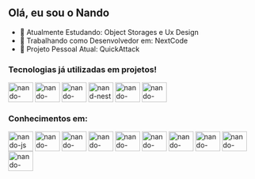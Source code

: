 ## Olá, eu sou o Nando
- 🌱 Atualmente Estudando: Object Storages e Ux Design
- 🫡 Trabalhando como Desenvolvedor em: NextCode
- 💾 Projeto Pessoal Atual: QuickAttack

### Tecnologias já utilizadas em projetos!
<div style="display: inline_block">
    <img align="center" alt="nando-angular" height="40" width="50"  src="https://cdn.jsdelivr.net/gh/devicons/devicon@latest/icons/angular/angular-original.svg" />
    <img align="center" alt="nando-react" height="40" width="50" src="https://cdn.jsdelivr.net/gh/devicons/devicon@latest/icons/react/react-original.svg"/>
    <img align="center" alt="nando-laravel" height="40" width="50" src="https://cdn.jsdelivr.net/gh/devicons/devicon@latest/icons/laravel/laravel-original.svg" />
    <img align="center" alt="nand-nest"  height="40" width="50"  src="https://cdn.jsdelivr.net/gh/devicons/devicon@latest/icons/nestjs/nestjs-original.svg" />
    <img align="center" alt="nando-spring" height="40" width="50" src="https://cdn.jsdelivr.net/gh/devicons/devicon@latest/icons/spring/spring-original.svg" />
    <img align="center" alt="nando-experss" height="40" width="50" src="https://cdn.jsdelivr.net/gh/devicons/devicon@latest/icons/express/express-original.svg" />
</div>


### Conhecimentos em:
  <div style="display: inline_block">
    <img align="center" alt="nando-js" height="40" width="50" src="https://cdn.jsdelivr.net/gh/devicons/devicon/icons/javascript/javascript-original.svg">
    <img align="center" alt="nando-typescript" height="40" width="50" src="https://cdn.jsdelivr.net/gh/devicons/devicon@latest/icons/typescript/typescript-original.svg" />
    <img align="center" alt="nando-php" height="40" width="50"  src="https://cdn.jsdelivr.net/gh/devicons/devicon@latest/icons/php/php-original.svg" />
    <img align="center" alt="nando-java" height="40" width="50"  src="https://cdn.jsdelivr.net/gh/devicons/devicon@latest/icons/java/java-original.svg" />
    <img align="center" alt="nando-bootstrap" height="40" width="50" src="https://cdn.jsdelivr.net/gh/devicons/devicon/icons/bootstrap/bootstrap-original.svg">
    <img align="center" alt="nando-tailwindcss" height="40" width="50" src="https://cdn.jsdelivr.net/gh/devicons/devicon/icons/tailwindcss/tailwindcss-original.svg">
    <img align="center" alt="nando-saas" height="40" width="50"  src="https://cdn.jsdelivr.net/gh/devicons/devicon@latest/icons/sass/sass-original.svg" />     
    <img align="center" alt="nando-mysql" height="40" width="50" src="https://cdn.jsdelivr.net/gh/devicons/devicon@latest/icons/mysql/mysql-original-wordmark.svg">
    <img align="center" alt="nando-postgres" height="40" width="50" src="https://cdn.jsdelivr.net/gh/devicons/devicon@latest/icons/postgresql/postgresql-original-wordmark.svg">
    <img align="center" alt="nando-mongodb" height="40" width="50" src="https://cdn.jsdelivr.net/gh/devicons/devicon@latest/icons/mongodb/mongodb-original-wordmark.svg">
  </div>

<!-- <div align="center">
  <a href="https://github.com/nandobrandaodias">
  <img height="180em" src="https://github-readme-stats.vercel.app/api?username=nandobrandaodias&show_icons=true&theme=dark&include_all_commits=true&count_private=true"/>
 <img height="180em" src="https://github-readme-stats.vercel.app/api/top-langs/?username=nandobrandaodias&layout=compact&langs_count=7&theme=dark"/>
</div> !-->
